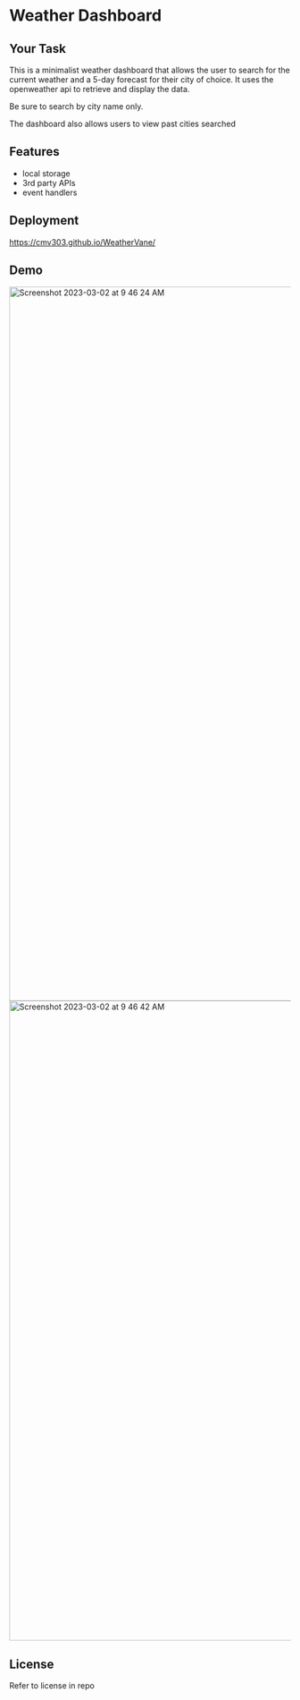 # Weather Dashboard

## Your Task
This is a minimalist weather dashboard that allows the user to search for the current weather and a 5-day forecast for their city of choice. It uses the openweather api to retrieve and display the data. 

Be sure to search by city name only.

The dashboard also allows users to view past cities searched


## Features
- local storage
- 3rd party APIs
- event handlers


## Deployment
https://cmv303.github.io/WeatherVane/


## Demo
<img width="1277" alt="Screenshot 2023-03-02 at 9 46 24 AM" src="https://user-images.githubusercontent.com/115678318/222461871-6a71b1d4-f6c9-48fe-bdd0-156b7c57b7c3.png">
<img width="1144" alt="Screenshot 2023-03-02 at 9 46 42 AM" src="https://user-images.githubusercontent.com/115678318/222461895-7262d3bf-5549-4960-971e-e99fcba6eff3.png">


## License
Refer to license in repo


